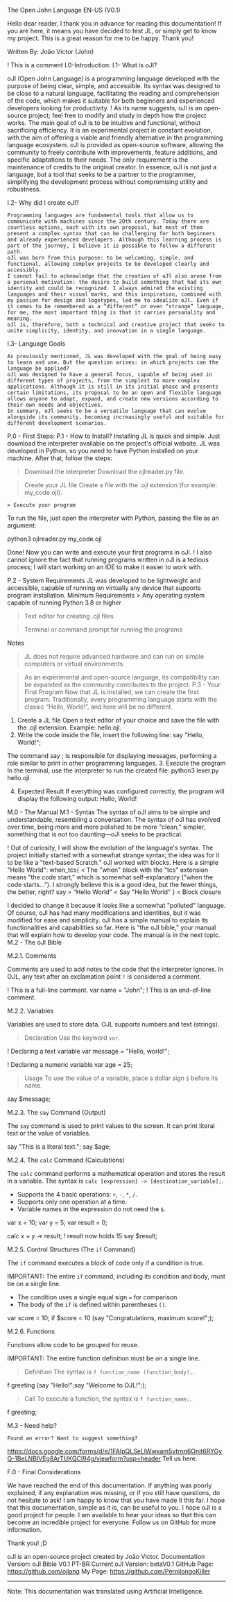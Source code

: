 The Open John Language
EN-US
(V0.1)


 Hello dear reader, I thank you in advance for reading this documentation! If you are here, it means you have decided to test JL, or simply get to know my project. This is a great reason for me to be happy. Thank you!

Written By: João Victor (John)

! This is a comment
I.0-Introduction:
I.1- What is oJl?

oJl (Open John Language) is a programming language developed with the purpose of being clear, simple, and accessible. Its syntax was designed to be close to a natural language, facilitating the reading and comprehension of the code, which makes it suitable for both beginners and experienced developers looking for productivity.
! As its name suggests, oJl is an open-source project; feel free to modify and study in depth how the project works.
	The main goal of oJl is to be intuitive and functional, without sacrificing efficiency. It is an experimental project in constant evolution, with the aim of offering a viable and friendly alternative in the programming language ecosystem.
	oJl is provided as open-source software, allowing the community to freely contribute with improvements, feature additions, and specific adaptations to their needs. The only requirement is the maintenance of credits to the original creator.
	In essence, oJl is not just a language, but a tool that seeks to be a partner to the programmer, simplifying the development process without compromising utility and robustness.

I.2- Why did I create oJl?

	Programming languages are fundamental tools that allow us to communicate with machines since the 20th century. Today there are countless options, each with its own proposal, but most of them present a complex syntax that can be challenging for both beginners and already experienced developers. Although this learning process is part of the journey, I believe it is possible to follow a different path.
	oJl was born from this purpose: to be welcoming, simple, and functional, allowing complex projects to be developed clearly and accessibly.
	I cannot fail to acknowledge that the creation of oJl also arose from a personal motivation: the desire to build something that had its own identity and could be recognized. I always admired the existing languages and their visual marks, and this inspiration, combined with my passion for design and logotypes, led me to idealize oJl. Even if it comes to be remembered as a “different” or even “strange” language, for me, the most important thing is that it carries personality and meaning.
	oJl is, therefore, both a technical and creative project that seeks to unite simplicity, identity, and innovation in a single language.


I.3- Language Goals

	As previously mentioned, JL was developed with the goal of being easy to learn and use. But the question arises: in which projects can the language be applied?
	oJl was designed to have a general focus, capable of being used in different types of projects, from the simplest to more complex applications. Although it is still in its initial phase and presents certain limitations, its proposal to be an open and flexible language allows anyone to adapt, expand, and create new versions according to their own needs and objectives.
	In summary, oJl seeks to be a versatile language that can evolve alongside its community, becoming increasingly useful and suitable for different development scenarios.


P.0 - First Steps:
P.1 - How to Install?
Installing JL is quick and simple. Just download the interpreter available on the project's official website.
	JL was developed in Python, so you need to have Python installed on your machine.
	After that, follow the steps:
> Download the interpreter
 Download the ojlreader.py file.

> Create your JL file
 Create a file with the .ojl extension (for example: my_code.ojl).

	> Execute your program
 To run the file, just open the interpreter with Python, passing the file as an argument:

 python3 ojlreader.py my_code.ojl

Done! Now you can write and execute your first programs in oJl.
! I also cannot ignore the fact that running programs written in oJl is a tedious process; I will start working on an IDE to make it easier to work with.

P.2 - System Requirements
JL was developed to be lightweight and accessible, capable of running on virtually any device that supports program installation.
Minimum Requirements
	> Any operating system capable of running Python 3.8 or higher

> Text editor for creating .ojl files

> Terminal or command prompt for running the programs

Notes
> JL does not require advanced hardware and can run on simple computers or virtual environments.

> As an experimental and open-source language, its compatibility can be expanded as the community contributes to the project.
P.3 - Your First Program
Now that JL is installed, we can create the first program. Traditionally, every programming language starts with the classic “Hello, World!”, and here will be no different.
1. Create a JL file
Open a text editor of your choice and save the file with the .ojl extension.
 Example: hello.ojl.
2. Write the code
Inside the file, insert the following line:
say "Hello, World!";

The command say ; is responsible for displaying messages, performing a role similar to print in other programming languages.
3. Execute the program
In the terminal, use the interpreter to run the created file:
python3 lexer.py hello.ojl

4. Expected Result
If everything was configured correctly, the program will display the following output:
Hello, World!

M.0 - The Manual
M.1 - Syntax
	The syntax of oJl aims to be simple and understandable, resembling a conversation. The syntax of oJl has evolved over time, being more and more polished to be more "clean," simpler, something that is not too daunting—oJl seeks to be practical.

! Out of curiosity, I will show the evolution of the language's syntax. The project initially started with a somewhat strange syntax; the idea was for it to be like a "text-based Scratch." oJl worked with blocks. Here is a simple "Hello World":
when_tcs{       < The "when" block with the "tcs" extension means "the code start," which is somewhat self-explanatory ("when the code starts..."). I strongly believe this is a good idea, but the fewer things, the better, right?
 	say = “Hello World”       < Say "Hello World"
}       < Block closure

I decided to change it because it looks like a somewhat "polluted" language. Of course, oJl has had many modifications and identities, but it was modified for ease and simplicity.
	oJl has a simple manual to explain its functionalities and capabilities so far. Here is "the oJl bible," your manual that will explain how to develop your code. The manual is in the next topic.
M.2 - The oJl Bible

M.2.1. Comments

Comments are used to add notes to the code that the interpreter ignores. In OJL, any text after an exclamation point `!` is considered a comment.

! This is a full-line comment.
var name = "John"; ! This is an end-of-line comment.



M.2.2. Variables

Variables are used to store data. OJL supports numbers and text (strings).

> Declaration
Use the keyword `var`.

! Declaring a text variable
var message = "Hello, world!";

! Declaring a numeric variable
var age = 25;

> Usage
To use the value of a variable, place a dollar sign `$` before its name.

say $message;

M.2.3. The `say` Command (Output)

The `say` command is used to print values to the screen. It can print literal text or the value of variables.

say "This is a literal text.";
say $age;





M.2.4. The `calc` Command (Calculations)

The `calc` command performs a mathematical operation and stores the result in a variable. The syntax is `calc [expression] -> [destination_variable];`.

- Supports the 4 basic operations: `+`, `-`, `*`, `/`.
- Supports only one operation at a time.
- Variable names in the expression do not need the `$`.

var x = 10;
var y = 5;
var result = 0;

calc x + y -> result; ! result now holds 15
say $result;

M.2.5. Control Structures (The `if` Command)

The `if` command executes a block of code only if a condition is true.

IMPORTANT: The entire `if` command, including its condition and body, must be on a single line.

- The condition uses a single equal sign `=` for comparison.
- The body of the `if` is defined within parentheses `()`.

var score = 10;
if $score = 10 (say "Congratulations, maximum score!";);

M.2.6. Functions

Functions allow code to be grouped for reuse.

IMPORTANT: The entire function definition must be on a single line.

> Definition
The syntax is `f function_name (function_body);`.

f greeting (say "Hello!";say "Welcome to OJL!";);

> Call
To execute a function, the syntax is `f function_name;`.

f greeting;


M.3 - Need help?
	
	Found an error? Want to suggest something?
https://docs.google.com/forms/d/e/1FAIpQLSeLlWwxam5vtrnn6Onjt6RYGyQ-1BeLNBIVEg8ArTUKQCI94g/viewform?usp=header
Tell us here.

F.0 - Final Considerations

	
We have reached the end of this documentation. If anything was poorly explained, if any explanation was missing, or if you still have questions, do not hesitate to ask!
	I am happy to know that you have made it this far. I hope that this documentation, simple as it is, can be useful to you. I hope oJl is a good project for people. I am available to hear your ideas so that this can become an incredible project for everyone. Follow us on GitHub for more information.

Thank you! ;D

oJl is an open-source project created by João Victor.
Documentation Version: oJl Bible V0.1 PT-BR
Current oJl Version: betaV0.1
GitHub Page: https://github.com/ojlang
My Page: https://github.com/PernilongoKiller
 
---------------------------------------------------------------------------------------------------------------------------------
Note: This documentation was translated using Artificial Intelligence.


